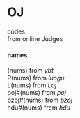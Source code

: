 # OJ              
codes                 
from online Judges            
#### names                                                
(nums) from $ybt$                            
P(nums) from $luogu$               
L(nums) from $Loj$            
poj#(nums) from $poj$              
bzoj#(nums) from $bzoj$            
hdu#(nums) from $hdu$                 

